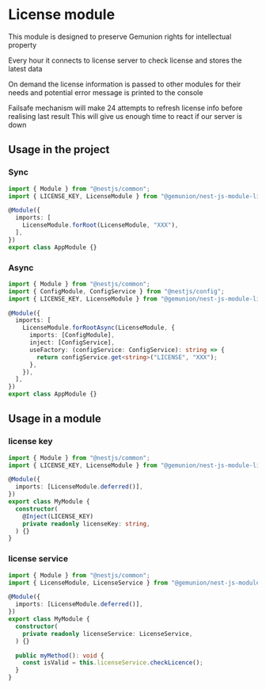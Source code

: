 # License module

This module is designed to preserve Gemunion rights for intellectual property

Every hour it connects to license server to check license and stores the latest data

On demand the license information is passed to other modules
for their needs and potential error message is printed to the console

Failsafe mechanism will make 24 attempts to refresh license info before realising last result
This will give us enough time to react if our server is down

## Usage in the project

### Sync
```ts
import { Module } from "@nestjs/common";
import { LICENSE_KEY, LicenseModule } from "@gemunion/nest-js-module-license";

@Module({
  imports: [
    LicenseModule.forRoot(LicenseModule, "XXX"),
  ],
})
export class AppModule {}
```

### Async
```ts
import { Module } from "@nestjs/common";
import { ConfigModule, ConfigService } from "@nestjs/config";
import { LICENSE_KEY, LicenseModule } from "@gemunion/nest-js-module-license";

@Module({
  imports: [
    LicenseModule.forRootAsync(LicenseModule, {
      imports: [ConfigModule],
      inject: [ConfigService],
      useFactory: (configService: ConfigService): string => {
        return configService.get<string>("LICENSE", "XXX");
      },
    }),
  ],
})
export class AppModule {}
```

## Usage in a module

### license key

```ts
import { Module } from "@nestjs/common";
import { LICENSE_KEY, LicenseModule } from "@gemunion/nest-js-module-license";

@Module({
  imports: [LicenseModule.deferred()],
})
export class MyModule {
  constructor(
    @Inject(LICENSE_KEY)
    private readonly licenseKey: string,
  ) {}
}
```

### license service
```ts
import { Module } from "@nestjs/common";
import { LicenseModule, LicenseService } from "@gemunion/nest-js-module-license";

@Module({
  imports: [LicenseModule.deferred()],
})
export class MyModule {
  constructor(
    private readonly licenseService: LicenseService,
  ) {}

  public myMethod(): void {
    const isValid = this.licenseService.checkLicence();
  }
}
```
